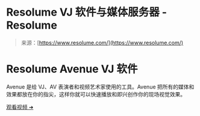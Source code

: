 <!--yml

category: 未分类

date: 2024-05-27 14:57:22

-->

# Resolume VJ 软件与媒体服务器 - Resolume

> 来源：[https://www.resolume.com/](https://www.resolume.com/)

# Resolume Avenue VJ 软件

Avenue 是给 VJ、AV 表演者和视频艺术家使用的工具。Avenue 把所有的媒体和效果都放在你的指尖，这样你就可以快速播放和即兴创作你的现场视觉效果。

[观看视频 ➜](/software)
